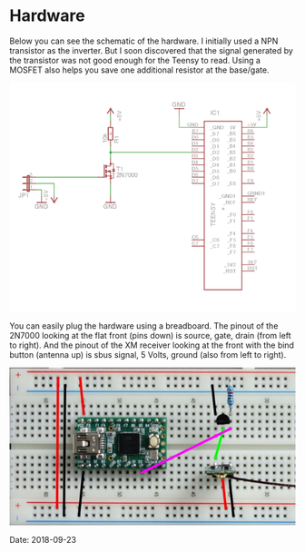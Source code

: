 # Hardware

Below you can see the schematic of the hardware. I initially used a NPN transistor as the inverter. But I soon discovered that the signal generated by the transistor was not good enough for the Teensy to read. Using a MOSFET also helps you save one additional resistor at the base/gate.

![schematic](images/Schematic.png)

You can easily plug the hardware using a breadboard. The pinout of the 2N7000 looking at the flat front (pins down) is source, gate, drain (from left to right). And the pinout of the XM receiver looking at the front with the bind button (antenna up) is sbus signal, 5 Volts, ground (also from left to right).

![breadboard](images/Breadboard.jpeg)

Date: 2018-09-23
